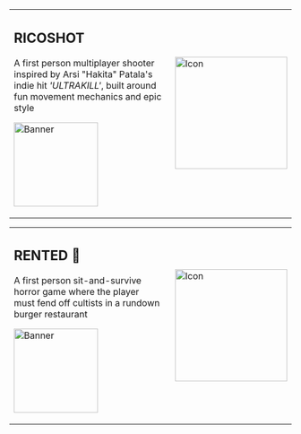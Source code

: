 <table><tr><td>
  
## RICOSHOT

A first person multiplayer shooter inspired by Arsi "Hakita" Patala's <br>indie hit *'ULTRAKILL'*, built around fun movement mechanics and epic style

<a href="https://www.roblox.com/games/15492975108/RENTED?AssetId=15492975108"><img height=150 src="" alt="Banner">

</td><td>

<a href="https://www.roblox.com/games/15492975108/RENTED?AssetId=15492975108"><img height=200 src="" alt="Icon">
  
</td></tr></table>


<table><tr><td>
  
## RENTED 🍔 

A first person sit-and-survive horror game where the player<br>must fend off cultists in a rundown burger restaurant

<a href="https://www.roblox.com/games/15492975108/RENTED?AssetId=15492975108"><img height=150 src="https://tr.rbxcdn.com/049a08fff43d029c81bdaff3c228d61a/768/432/Image/Png" alt="Banner">

</td><td>

<a href="https://www.roblox.com/games/15492975108/RENTED?AssetId=15492975108"><img height=200 src="https://tr.rbxcdn.com/23753ccabc7d15eb38dfe8e06fceae2a/150/150/Image/Png" alt="Icon">
  
</td></tr></table>
